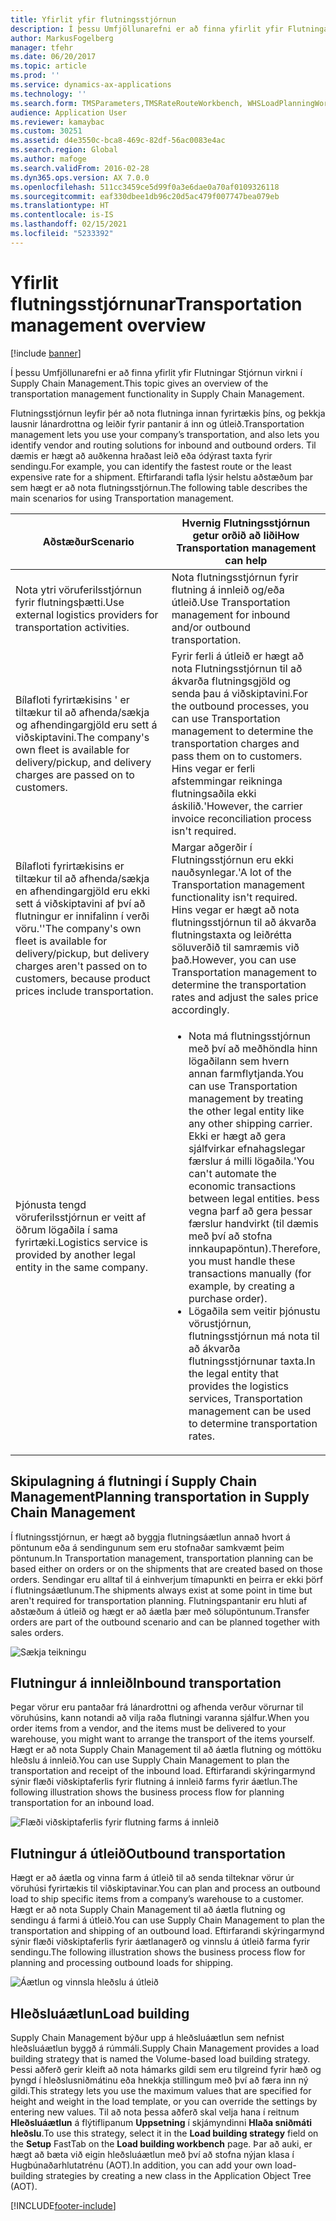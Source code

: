 ```yaml
---
title: Yfirlit yfir flutningsstjórnun
description: Í þessu Umfjöllunarefni er að finna yfirlit yfir Flutningar Stjórnun virkni í Supply Chain Management.
author: MarkusFogelberg
manager: tfehr
ms.date: 06/20/2017
ms.topic: article
ms.prod: ''
ms.service: dynamics-ax-applications
ms.technology: ''
ms.search.form: TMSParameters,TMSRateRouteWorkbench, WHSLoadPlanningWorkbench, TMSLoadBuildTemplateApply, WHSLoadTemplate, TMSTransportationStatus, TMSLoadSeal, TMSLoadBuildProposal, TMSLoadBuildWorkbench, TMSLoadBuildStrategy, TMSLoadBuildStrategyAttributeValue
audience: Application User
ms.reviewer: kamaybac
ms.custom: 30251
ms.assetid: d4e3550c-bca8-469c-82df-56ac0083e4ac
ms.search.region: Global
ms.author: mafoge
ms.search.validFrom: 2016-02-28
ms.dyn365.ops.version: AX 7.0.0
ms.openlocfilehash: 511cc3459ce5d99f0a3e6dae0a70af0109326118
ms.sourcegitcommit: eaf330dbee1db96c20d5ac479f007747bea079eb
ms.translationtype: HT
ms.contentlocale: is-IS
ms.lasthandoff: 02/15/2021
ms.locfileid: "5233392"
---
```

# <a name="transportation-management-overview"></a><span data-ttu-id="8f0c6-103">Yfirlit flutningsstjórnunar</span><span class="sxs-lookup"><span data-stu-id="8f0c6-103">Transportation management overview</span></span>

[!include [banner](../includes/banner.md)]

<span data-ttu-id="8f0c6-104">Í þessu Umfjöllunarefni er að finna yfirlit yfir Flutningar Stjórnun virkni í Supply Chain Management.</span><span class="sxs-lookup"><span data-stu-id="8f0c6-104">This topic gives an overview of the transportation management functionality in Supply Chain Management.</span></span>

<span data-ttu-id="8f0c6-105">Flutningsstjórnun leyfir þér að nota flutninga innan fyrirtækis þíns, og þekkja lausnir lánardrottna og leiðir fyrir pantanir á inn og útleið.</span><span class="sxs-lookup"><span data-stu-id="8f0c6-105">Transportation management lets you use your company’s transportation, and also lets you identify vendor and routing solutions for inbound and outbound orders.</span></span> <span data-ttu-id="8f0c6-106">Til dæmis er hægt að auðkenna hraðast leið eða ódýrast taxta fyrir sendingu.</span><span class="sxs-lookup"><span data-stu-id="8f0c6-106">For example, you can identify the fastest route or the least expensive rate for a shipment.</span></span> <span data-ttu-id="8f0c6-107">Eftirfarandi tafla lýsir helstu aðstæðum þar sem hægt er að nota flutningsstjórnun.</span><span class="sxs-lookup"><span data-stu-id="8f0c6-107">The following table describes the main scenarios for using Transportation management.</span></span>

<table>
<colgroup>
<col width="50%" />
<col width="50%" />
</colgroup>
<thead>
<tr class="header">
<th><span data-ttu-id="8f0c6-108">Aðstæður</span><span class="sxs-lookup"><span data-stu-id="8f0c6-108">Scenario</span></span></th>
<th><span data-ttu-id="8f0c6-109">Hvernig Flutningsstjórnun getur orðið að liði</span><span class="sxs-lookup"><span data-stu-id="8f0c6-109">How Transportation management can help</span></span></th>
</tr>
</thead>
<tbody>
<tr class="odd">
<td><span data-ttu-id="8f0c6-110">Nota ytri vöruferilsstjórnun fyrir flutningsþætti.</span><span class="sxs-lookup"><span data-stu-id="8f0c6-110">Use external logistics providers for transportation activities.</span></span></td>
<td><span data-ttu-id="8f0c6-111">Nota flutningsstjórnun fyrir flutning á innleið og/eða útleið.</span><span class="sxs-lookup"><span data-stu-id="8f0c6-111">Use Transportation management for inbound and/or outbound transportation.</span></span></td>
</tr>
<tr class="even">
<td><span data-ttu-id="8f0c6-112">Bílafloti fyrirtækisins &#39; er tiltækur til að afhenda/sækja og afhendingargjöld eru sett á viðskiptavini.</span><span class="sxs-lookup"><span data-stu-id="8f0c6-112">The company&#39;s own fleet is available for delivery/pickup, and delivery charges are passed on to customers.</span></span></td>
<td><span data-ttu-id="8f0c6-113">Fyrir ferli á útleið er hægt að nota Flutningsstjórnun til að ákvarða flutningsgjöld og senda þau á viðskiptavini.</span><span class="sxs-lookup"><span data-stu-id="8f0c6-113">For the outbound processes, you can use Transportation management to determine the transportation charges and pass them on to customers.</span></span> <span data-ttu-id="8f0c6-114">Hins vegar er ferli afstemmingar reikninga flutningsaðila ekki áskilið.&#39;</span><span class="sxs-lookup"><span data-stu-id="8f0c6-114">However, the carrier invoice reconciliation process isn&#39;t required.</span></span></td>
</tr>
<tr class="odd">
<td><span data-ttu-id="8f0c6-115">Bílafloti fyrirtækisins er tiltækur til að afhenda/sækja en afhendingargjöld eru ekki sett á viðskiptavini af því að flutningur er innifalinn í verði vöru.&#39;&#39;</span><span class="sxs-lookup"><span data-stu-id="8f0c6-115">The company&#39;s own fleet is available for delivery/pickup, but delivery charges aren&#39;t passed on to customers, because product prices include transportation.</span></span></td>
<td><span data-ttu-id="8f0c6-116">Margar aðgerðir í Flutningsstjórnun eru ekki nauðsynlegar.&#39;</span><span class="sxs-lookup"><span data-stu-id="8f0c6-116">A lot of the Transportation management functionality isn&#39;t required.</span></span> <span data-ttu-id="8f0c6-117">Hins vegar er hægt að nota flutningsstjórnun til að ákvarða flutningstaxta og leiðrétta söluverðið til samræmis við það.</span><span class="sxs-lookup"><span data-stu-id="8f0c6-117">However, you can use Transportation management to determine the transportation rates and adjust the sales price accordingly.</span></span></td>
</tr>
<tr class="even">
<td><span data-ttu-id="8f0c6-118">Þjónusta tengd vöruferilsstjórnun er veitt af öðrum lögaðila í sama fyrirtæki.</span><span class="sxs-lookup"><span data-stu-id="8f0c6-118">Logistics service is provided by another legal entity in the same company.</span></span></td>
<td><ul>
<li><span data-ttu-id="8f0c6-119">Nota má flutningsstjórnun með því að meðhöndla hinn lögaðilann sem hvern annan farmflytjanda.</span><span class="sxs-lookup"><span data-stu-id="8f0c6-119">You can use Transportation management by treating the other legal entity like any other shipping carrier.</span></span> <span data-ttu-id="8f0c6-120">Ekki er hægt að gera sjálfvirkar efnahagslegar færslur á milli lögaðila.&#39;</span><span class="sxs-lookup"><span data-stu-id="8f0c6-120">You can&#39;t automate the economic transactions between legal entities.</span></span> <span data-ttu-id="8f0c6-121">Þess vegna þarf að gera þessar færslur handvirkt (til dæmis með því að stofna innkaupapöntun).</span><span class="sxs-lookup"><span data-stu-id="8f0c6-121">Therefore, you must handle these transactions manually (for example, by creating a purchase order).</span></span></li>
<li><span data-ttu-id="8f0c6-122">Lögaðila sem veitir þjónustu vörustjórnun, flutningsstjórnun má nota til að ákvarða flutningsstjórnunar taxta.</span><span class="sxs-lookup"><span data-stu-id="8f0c6-122">In the legal entity that provides the logistics services, Transportation management can be used to determine transportation rates.</span></span></li>
</ul></td>
</tr>
</tbody>
</table>

## <a name="planning-transportation-in-supply-chain-management"></a><span data-ttu-id="8f0c6-123">Skipulagning á flutningi í Supply Chain Management</span><span class="sxs-lookup"><span data-stu-id="8f0c6-123">Planning transportation in Supply Chain Management</span></span>
<span data-ttu-id="8f0c6-124">Í flutningsstjórnun, er hægt að byggja flutningsáætlun annað hvort á pöntunum eða á sendingunum sem eru stofnaðar samkvæmt þeim pöntunum.</span><span class="sxs-lookup"><span data-stu-id="8f0c6-124">In Transportation management, transportation planning can be based either on orders or on the shipments that are created based on those orders.</span></span> <span data-ttu-id="8f0c6-125">Sendingar eru alltaf til á einhverjum tímapunkti en þeirra er ekki þörf í flutningsáætlunum.</span><span class="sxs-lookup"><span data-stu-id="8f0c6-125">The shipments always exist at some point in time but aren't required for transportation planning.</span></span> <span data-ttu-id="8f0c6-126">Flutningspantanir eru hluti af aðstæðum á útleið og hægt er að áætla þær með sölupöntunum.</span><span class="sxs-lookup"><span data-stu-id="8f0c6-126">Transfer orders are part of the outbound scenario and can be planned together with sales orders.</span></span> 

![Sækja teikningu](./media/Load-drawing1-1024x477.jpg)

## <a name="inbound-transportation"></a><span data-ttu-id="8f0c6-128">Flutningur á innleið</span><span class="sxs-lookup"><span data-stu-id="8f0c6-128">Inbound transportation</span></span>
<span data-ttu-id="8f0c6-129">Þegar vörur eru pantaðar frá lánardrottni og afhenda verður vörurnar til vöruhúsins, kann notandi að vilja raða flutningi varanna sjálfur.</span><span class="sxs-lookup"><span data-stu-id="8f0c6-129">When you order items from a vendor, and the items must be delivered to your warehouse, you might want to arrange the transport of the items yourself.</span></span> <span data-ttu-id="8f0c6-130">Hægt er að nota Supply Chain Management til að áætla flutning og móttöku hleðslu á innleið.</span><span class="sxs-lookup"><span data-stu-id="8f0c6-130">You can use Supply Chain Management to plan the transportation and receipt of the inbound load.</span></span> <span data-ttu-id="8f0c6-131">Eftirfarandi skýringarmynd sýnir flæði viðskiptaferlis fyrir flutning á innleið farms fyrir áætlun.</span><span class="sxs-lookup"><span data-stu-id="8f0c6-131">The following illustration shows the business process flow for planning transportation for an inbound load.</span></span> 

![Flæði viðskiptaferlis fyrir flutning farms á innleið](./media/Businessprocessflowforinboundloadtransportation.jpg)

## <a name="outbound-transportation"></a><span data-ttu-id="8f0c6-133">Flutningur á útleið</span><span class="sxs-lookup"><span data-stu-id="8f0c6-133">Outbound transportation</span></span>
<span data-ttu-id="8f0c6-134">Hægt er að áætla og vinna farm á útleið til að senda tilteknar vörur úr vöruhúsi fyrirtækis til viðskiptavinar.</span><span class="sxs-lookup"><span data-stu-id="8f0c6-134">You can plan and process an outbound load to ship specific items from a company’s warehouse to a customer.</span></span> <span data-ttu-id="8f0c6-135">Hægt er að nota Supply Chain Management til að áætla flutning og sendingu á farmi á útleið.</span><span class="sxs-lookup"><span data-stu-id="8f0c6-135">You can use Supply Chain Management to plan the transportation and shipping of an outbound load.</span></span> <span data-ttu-id="8f0c6-136">Eftirfarandi skýringarmynd sýnir flæði viðskiptaferlis fyrir áætlanagerð og vinnslu á útleið farma fyrir sendingu.</span><span class="sxs-lookup"><span data-stu-id="8f0c6-136">The following illustration shows the business process flow for planning and processing outbound loads for shipping.</span></span> 

![Áætlun og vinnsla hleðslu á útleið](./media/Planningandprocessingoutboundloads.jpg)

## <a name="load-building"></a><span data-ttu-id="8f0c6-138">Hleðsluáætlun</span><span class="sxs-lookup"><span data-stu-id="8f0c6-138">Load building</span></span>
<span data-ttu-id="8f0c6-139">Supply Chain Management býður upp á hleðsluáætlun sem nefnist hleðsluáætlun byggð á rúmmáli.</span><span class="sxs-lookup"><span data-stu-id="8f0c6-139">Supply Chain Management provides a load building strategy that is named the Volume-based load building strategy.</span></span> <span data-ttu-id="8f0c6-140">Þessi aðferð gerir kleift að nota hámarks gildi sem eru tilgreind fyrir hæð og þyngd í hleðslusniðmátinu eða hnekkja stillingum með því að færa inn ný gildi.</span><span class="sxs-lookup"><span data-stu-id="8f0c6-140">This strategy lets you use the maximum values that are specified for height and weight in the load template, or you can override the settings by entering new values.</span></span> <span data-ttu-id="8f0c6-141">Til að nota þessa aðferð skal velja hana í reitnum **Hleðsluáætlun** á flýtiflipanum **Uppsetning** í skjámyndinni **Hlaða sniðmáti hleðslu**.</span><span class="sxs-lookup"><span data-stu-id="8f0c6-141">To use this strategy, select it in the **Load building strategy** field on the **Setup** FastTab on the **Load building workbench** page.</span></span> <span data-ttu-id="8f0c6-142">Þar að auki, er hægt að bæta við eigin hleðsluáætlun með því að stofna nýjan klasa í Hugbúnaðarhlutatrénu (AOT).</span><span class="sxs-lookup"><span data-stu-id="8f0c6-142">In addition, you can add your own load-building strategies by creating a new class in the Application Object Tree (AOT).</span></span>





[!INCLUDE[footer-include](../../includes/footer-banner.md)]